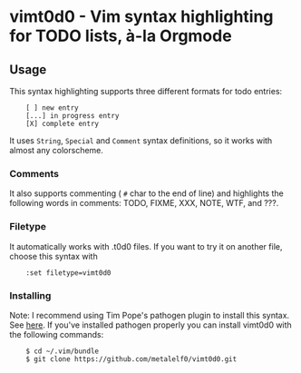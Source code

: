 # vimt0d0 -	Vim syntax highlighting for TODO lists, à-la Orgmode

## Usage

This syntax highlighting supports three different formats for todo
entries:

        [ ] new entry
        [...] in progress entry
        [X] complete entry

It uses `String`, `Special` and `Comment` syntax definitions, so it works
with almost any colorscheme.

### Comments

It also supports commenting ( `#` char to the end of line) and highlights the
following words in comments: TODO, FIXME, XXX, NOTE, WTF, and ???.

### Filetype

It automatically works with .t0d0 files. If you want to try it on another
file, choose this syntax with

        :set filetype=vimt0d0

### Installing

Note: I recommend using Tim Pope's pathogen plugin to install this
syntax. See [here](https://github.com/tpope/vim-pathogen). If
you've installed pathogen properly you can install vimt0d0 with the
following commands:

        $ cd ~/.vim/bundle
        $ git clone https://github.com/metalelf0/vimt0d0.git
